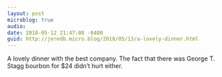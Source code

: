 ```yaml
---
layout: post
microblog: true
audio: 
date: 2018-05-12 21:47:08 -0400
guid: http://jeredb.micro.blog/2018/05/13/a-lovely-dinner.html
---
```

A lovely dinner with the best company. The fact that there was George T. Stagg bourbon for $24 didn’t hurt either.
